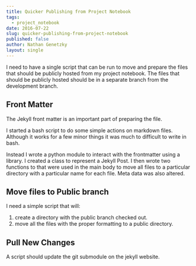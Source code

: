 ```yaml
---
title: Quicker Publishing from Project Notebook
tags:
  - project_notebook
date: 2016-07-22
slug: quicker-publishing-from-project-notebook
published: false
author: Nathan Genetzky
layout: single
---
```


I need to have a single script that can be run to move and prepare the files
that should be publicly hosted from my project notebook. The files that should
be publicly hosted should be in a separate branch from the development branch.


## Front Matter
The Jekyll front matter is an important part of preparing the file.

I started a bash script to do some simple actions on markdown files. Although
it works for a few minor things it was much to difficult to write in bash.

Instead I wrote a python module to interact with the frontmatter using a library.
I created a class to represent a Jekyll Post. I then wrote two functions to
that were used in the main body to move all files to a particular directory with
a particular name for each file. Meta data was also altered.


## Move files to Public branch

I need a simple script that will:
1. create a directory with the public branch checked out.
2. move all the files with the proper formatting to a public directory.


## Pull New Changes

A script should update the git submodule on the jekyll website.
